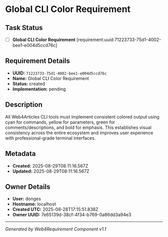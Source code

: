 # Global CLI Color Requirement

## Task Status
- [ ] **Global CLI Color Requirement** [requirement:uuid:71223733-75d1-4002-bee1-e004d5ccd76c]

## Requirement Details

- **UUID:** `71223733-75d1-4002-bee1-e004d5ccd76c`
- **Name:** Global CLI Color Requirement
- **Status:** created
- **Implementation:** pending

## Description

All Web4Articles CLI tools must implement consistent colored output using cyan for commands, yellow for parameters, green for comments/descriptions, and bold for emphasis. This establishes visual consistency across the entire ecosystem and improves user experience with professional-grade terminal interfaces.

## Metadata

- **Created:** 2025-08-29T08:11:16.567Z
- **Updated:** 2025-08-29T08:11:16.567Z

## Owner Details

- **User:** donges
- **Hostname:** localhost
- **Created UTC:** 2025-08-28T17:15:51.838Z
- **Owner UUID:** 7e65139d-38cf-4f34-b769-0a86dd3a94e3

---

*Generated by Web4Requirement Component v1.1*